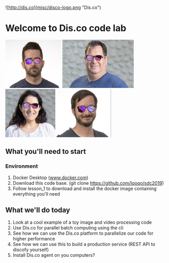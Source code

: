 
![http://dis.co](misc/disco-logo.png "Dis.co")

# Welcome to Dis.co code lab

![Yoad](misc/disco_Yoad.png) ![Zohar](misc/disco_Zohar.png) ![Hadas](misc/disco_Hadas.png) ![Gilad](misc/disco_Gilad.png)


## What you'll need to start
### Environment
1) Docker Desktop (www.docker.com)
2) Download this code base. (git clone https://github.com/Iqoqo/sdc2019)
3) Follow lesson_1 to download and install the docker image containing everything you'll need


## What we'll do today
1) Look at a cool example of a toy image and video processing code
2) Use Dis.co for parallel batch computing using the cli 
3) See how we can use the Dis.co platform to parallelize our code for higher performance
4) See how we can use this to build a production service (REST API to discofy yourself)
5) Install Dis.co agent on you computers?   



